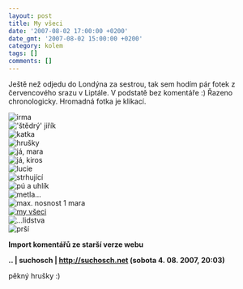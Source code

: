 ```yaml
---
layout: post
title: My všeci
date: '2007-08-02 17:00:00 +0200'
date_gmt: '2007-08-02 15:00:00 +0200'
category: kolem
tags: []
comments: []
---
```

<p>Ještě než odjedu do Londýna za sestrou, tak sem hodím pár fotek z červencového srazu v Liptále. V podstatě bez komentáře :) Řazeno chronologicky. Hromadná fotka je klikací.</p>
<div >
<img src="%base_url%/assets/old-images/irma.jpg" alt="irma"><br />
<img src="%base_url%/assets/old-images/stedry_jirik.jpg" alt="'štědrý' jiřík"><br />
<img src="%base_url%/assets/old-images/katka.jpg" alt="katka"><br />
<img src="%base_url%/assets/old-images/hrusky.jpg" alt="hrušky"><br />
<img src="%base_url%/assets/old-images/jamara.jpg" alt="já, mara"><br />
<img src="%base_url%/assets/old-images/jakiros.jpg" alt="já, kiros"><br />
<img src="%base_url%/assets/old-images/lucie.jpg" alt="lucie"><br />
<img src="%base_url%/assets/old-images/uplnetakhle.jpg" alt="strhující"><br />
<img src="%base_url%/assets/old-images/uhlik.jpg" alt="pú a uhlík"><br />
<img src="%base_url%/assets/old-images/metla.jpg" alt="metla..."><br />
<img src="%base_url%/assets/old-images/maxnosnost.jpg" alt="max. nosnost 1 mara"><br />
<a href="%base_url%/assets/old-images/myvseci.jpg"><img src="%base_url%/assets/old-images/myvseci.jpg" alt="my všeci"></a><br />
<img src="%base_url%/assets/old-images/lidstva.jpg" alt="...lidstva"><br />
<img src="%base_url%/assets/old-images/prsi.jpg" alt="prší">
</div>
<div class="import-komentaru">
<p><strong>Import komentářů ze starší verze webu</strong></p>
<div class="comment">
<p style="font-weight:bold"><span class="compredmet">..</span> | <span class="comname">suchosch</span> |  <a href="http://suchosch.net">http://suchosch.net</a> (sobota&nbsp;4.&nbsp;08.&nbsp;2007,&nbsp;20:03)</p>
<p>pěkný hrušky :) </p>
</div>
</div>
